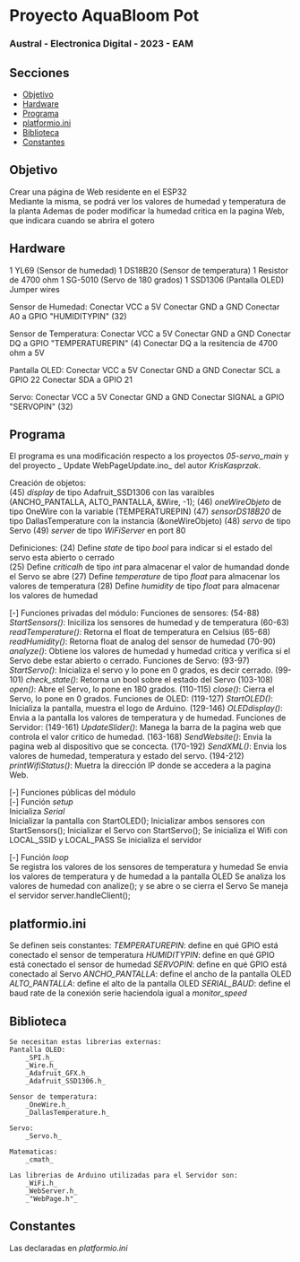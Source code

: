 # Proyecto AquaBloom Pot

### Austral - Electronica Digital - 2023 - EAM

## Secciones

- [Objetivo](#objetivo)
- [Hardware](#hardware)
- [Programa](#programa)
- [platformio.ini](#platformio.ini)
- [Biblioteca](#biblioteca)
- [Constantes](#constantes)

## Objetivo
Crear una página de Web residente en el ESP32  
Mediante la misma, se podrá ver los valores de humedad y temperatura de la planta
Ademas de poder modificar la humedad critica en la pagina Web, que indicara cuando se abrira el gotero   

## Hardware

  1 YL69 (Sensor de humedad)
  1 DS18B20 (Sensor de temperatura)
  1 Resistor de 4700 ohm
  1 SG-5010 (Servo de 180 grados)
  1 SSD1306 (Pantalla OLED)
  Jumper wires

  Sensor de Humedad:
    Conectar VCC a 5V
    Conectar GND a GND
    Conectar A0 a GPIO "HUMIDITYPIN" (32)

  Sensor de Temperatura:
    Conectar VCC a 5V
    Conectar GND a GND
    Conectar DQ a GPIO "TEMPERATUREPIN" (4)
    Conectar DQ a la resitencia de 4700 ohm a 5V

  Pantalla OLED:
    Conectar VCC a 5V
    Conectar GND a GND
    Conectar SCL a GPIO 22
    Conectar SDA a GPIO 21

  Servo:
    Conectar VCC a 5V
    Conectar GND a GND
    Conectar SIGNAL a GPIO "SERVOPIN" (32)
    

## Programa

 El programa es una modificación respecto a los proyectos _05-servo_main_ y del proyecto _ Update WebPageUpdate.ino_ del autor _KrisKasprzak_.    

   

 Creación de objetos:  
   (45) _display_ de tipo Adafruit_SSD1306 con las varaibles (ANCHO_PANTALLA, ALTO_PANTALLA, &Wire, -1);
   (46) _oneWireObjeto_ de tipo OneWire con la variable (TEMPERATUREPIN)
   (47) _sensorDS18B20_ de tipo DallasTemperature con la instancia (&oneWireObjeto)
   (48) _servo_ de tipo Servo
   (49) _server_ de tipo _WiFiServer_ en port 80  

 Definiciones: 
   (24) Define _state_ de tipo _bool_ para indicar si el estado del servo esta abierto o cerrado  
   (25) Define _criticalh_ de tipo _int_ para almacenar el valor de humandad donde el Servo se abre
   (27) Define _temperature_ de tipo _float_ para almacenar los valores de temperatura
   (28) Define _humidity_ de tipo _float_ para almacenar los valores de humedad 
   

 [-] Funciones privadas del módulo: 
    Funciones de sensores:
        (54-88) _StartSensors()_: Iniciliza los sensores de humedad y de temperatura
        (60-63) _readTemperature()_: Retorna el float de temperatura en Celsius 
        (65-68) _readHumidity()_: Retorna float de analog del sensor de humedad
        (70-90) _analyze()_: Obtiene los valores de humedad y humedad critica y verifica si el Servo debe estar abierto o cerrado.
   Funciones de Servo:
        (93-97) _StartServo()_: Inicializa el servo y lo pone en 0 grados, es decir cerrado.
        (99-101) _check_state()_: Retorna un bool sobre el estado del Servo
        (103-108) _open()_: Abre el Servo, lo pone en 180 grados.
        (110-115) _close()_: Cierra el Servo, lo pone en 0 grados.
    Funciones de OLED:
        (119-127) _StartOLED()_: Inicializa la pantalla, muestra el logo de Arduino.
        (129-146) _OLEDdisplay()_: Envia a la pantalla los valores de temperatura y de humedad.
    Funciones de Servidor:
        (149-161) _UpdateSlider()_: Manega la barra de la pagina web que controla el valor critico de humedad.
        (163-168) _SendWebsite()_: Envia la pagina web al dispositivo que se concecta.
        (170-192) _SendXML()_: Envia los valores de humedad, temperatura y estado del servo.
        (194-212) _printWifiStatus()_: Muetra la dirección IP donde se accedera a la pagina Web.

 [-] Funciones públicas del módulo  
  [-] Función _setup_  
   Inicializa _Serial_  
   Inicializar la pantalla con StartOLED();
   Inicializar ambos sensores con StartSensors(); 
   Inicializar el Servo con StartServo(); 
   Se inicializa el Wifi con LOCAL_SSID y LOCAL_PASS 
   Se inicializa el servidor  

  [-] Función _loop_  
   Se registra los valores de los sensores de temperatura y humedad
   Se envia los valores de temperatura y de humedad a la pantalla OLED
   Se analiza los valores de humedad con analize(); y se abre o se cierra el Servo
   Se maneja el servidor server.handleClient();


## platformio.ini
   Se definen seis constantes:
   _TEMPERATUREPIN_: define en qué GPIO está conectado el sensor de temperatura
   _HUMIDITYPIN_: define en qué GPIO está conectado el sensor de humedad
   _SERVOPIN_: define en qué GPIO está conectado al Servo
   _ANCHO_PANTALLA_: define el ancho de la pantalla OLED
   _ALTO_PANTALLA_: define el alto de la pantalla OLED
   _SERIAL_BAUD_: define el baud rate de la conexión serie haciendola igual a _monitor_speed_    


## Biblioteca

    Se necesitan estas librerias externas:
    Pantalla OLED:
        _SPI.h_
        _Wire.h_
        _Adafruit_GFX.h_
        _Adafruit_SSD1306.h_
    
    Sensor de temperatura:
        _OneWire.h_
        _DallasTemperature.h_
    
    Servo:
        _Servo.h_
    
    Matematicas:
        _cmath_

    Las librerias de Arduino utilizadas para el Servidor son:
        _WiFi.h_
        _WebServer.h_
        _"WebPage.h"_

## Constantes

   Las declaradas en _platformio.ini_
